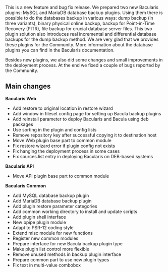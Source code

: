 
This is a new feature and bug fix release. We prepared two new Bacularis plugins:
MySQL and MariaDB database backup plugins. Using them there is possible to do
the databases backup in various ways: dump backup (in three variants), binary physical
online backup, backup for Point-in-Time Recovery (PITR), file backup for crucial
database server files. This two plugin solution also introduces real incremental
and differential database backups for the dump backup method. We are very glad
that we provides these plugins for the Community. More information about
the database plugins you can find in the Bacularis documentation.

Besides new plugins, we also did some changes and small improvements in the
deployment process. At the end we fixed a couple of bugs reported by the Community.

## Main changes

**Bacularis Web**

 * Add restore to original location in restore wizard
 * Add window in fileset config page for setting up Bacula backup plugins
 * Add reinstall parameter to deploy Bacularis and Bacula using deb packages
 * Use sorting in the plugin and config lists
 * Remove repository key after successful copying it to destination host
 * Move Web plugin base part to common module
 * Fix restore wizard error if plugin config not exists
 * Fix hanging the deployment process in some cases
 * Fix sources.list entry in deploying Bacularis on DEB-based systems

**Bacularis API**

 * Move API plugin base part to common module

**Bacularis Common**

 * Add MySQL database backup plugin
 * Add MariaDB database backup plugin
 * Add plugin restore parameter categories
 * Add common working directory to install and update scripts
 * Add plugin shell interface
 * New bpipe plugin module
 * Adapt to PSR-12 coding style
 * Extend misc module for new functions
 * Register new common modules
 * Prepare interface for new Bacula backup plugin type
 * Make plugin list control more flexible
 * Remove unused methods in backup plugin interface
 * Prepare common part to use new plugin types
 * Fix text in multi-value combobox

